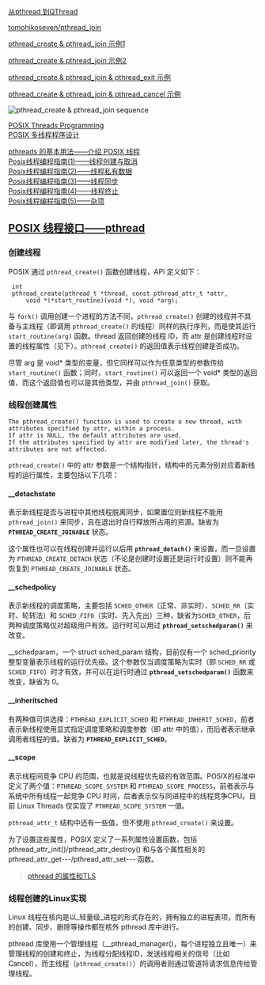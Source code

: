 [从pthread 到QThread](http://www.cnblogs.com/lfsblack/p/4614541.html)

[tomohikoseven/pthread_join](https://github.com/tomohikoseven/pthread_join)

[pthread_create & pthread_join 示例1](http://blog.csdn.net/youbang321/article/details/7815707)

[pthread_create & pthread_join 示例2](http://www.cnblogs.com/maliqian/archive/2011/12/16/2290815.html)

[pthread_create & pthread_join & pthread_exit 示例](http://blog.csdn.net/feiyinziiuxx/article/details/4498135)

[pthread_create & pthread_join & pthread_cancel 示例](http://blog.csdn.net/jxxfqyy/article/details/4084193)

![pthread_create & pthread_join sequence](http://g.hiphotos.baidu.com/baike/c0%3Dbaike80%2C5%2C5%2C80%2C26/sign=63a8b923e7dde711f3df4ba4c686a57e/a50f4bfbfbedab64b58544e6f536afc379311e24.jpg)

[POSIX Threads Programming](https://computing.llnl.gov/tutorials/pthreads/)  
[POSIX 多线程程序设计](http://www.cnblogs.com/mywolrd/archive/2009/02/05/1930707.html)

[pthreads 的基本用法——介绍 POSIX 线程](http://www.ibm.com/developerworks/cn/linux/l-pthred/index.html)  
[Posix线程编程指南(1)——线程创建与取消](http://www.ibm.com/developerworks/cn/linux/thread/posix_threadapi/part1/index.html)  
[Posix线程编程指南(2)——线程私有数据](http://www.ibm.com/developerworks/cn/linux/thread/posix_threadapi/part2/index.html)  
[Posix线程编程指南(3)——线程同步](http://www.ibm.com/developerworks/cn/linux/thread/posix_threadapi/part3/index.html)  
[Posix线程编程指南(4)——线程终止](http://www.ibm.com/developerworks/cn/linux/thread/posix_threadapi/part4/index.html)  
[Posix线程编程指南(5)——杂项](http://www.ibm.com/developerworks/cn/linux/thread/posix_threadapi/part5/index.html)  

## [POSIX 线程接口——pthread](http://blog.csdn.net/tommy_wxie/article/details/8545253)
### 创建线程
POSIX 通过 `pthread_create()` 函数创建线程，API 定义如下：

     int
     pthread_create(pthread_t *thread, const pthread_attr_t *attr,
         void *(*start_routine)(void *), void *arg);

与 `fork()` 调用创建一个进程的方法不同，`pthread_create()` 创建的线程并不具备与主线程（即调用 `pthread_create()` 的线程）同样的执行序列，而是使其运行 `start_routine(arg)` 函数。thread 返回创建的线程 ID，而 attr 是创建线程时设置的线程属性（见下）。`pthread_create()` 的返回值表示线程创建是否成功。

尽管 arg 是 void* 类型的变量，但它同样可以作为任意类型的参数传给 `start_routine()` 函数；同时，`start_routine()` 可以返回一个 void* 类型的返回值，而这个返回值也可以是其他类型，并由 `pthread_join()` 获取。

### 线程创建属性

    The pthread_create() function is used to create a new thread, with attributes specified by attr, within a process.  
    If attr is NULL, the default attributes are used.  
    If the attributes specified by attr are modified later, the thread's attributes are not affected.

`pthread_create()` 中的 attr 参数是一个结构指针，结构中的元素分别对应着新线程的运行属性，主要包括以下几项：

#### __detachstate
表示新线程是否与进程中其他线程脱离同步，如果置位则新线程不能用 `pthread_join()` 来同步，且在退出时自行释放所占用的资源。缺省为 **`PTHREAD_CREATE_JOINABLE`** 状态。

这个属性也可以在线程创建并运行以后用 **`pthread_detach()`** 来设置，而一旦设置为 `PTHREAD_CREATE_DETACH` 状态（不论是创建时设置还是运行时设置）则不能再恢复到 `PTHREAD_CREATE_JOINABLE` 状态。

#### __schedpolicy
表示新线程的调度策略，主要包括 `SCHED_OTHER`（正常、非实时）、`SCHED_RR`（实时、轮转法）和 `SCHED_FIFO`（实时、先入先出）三种，缺省为`SCHED_OTHER`，后两种调度策略仅对超级用户有效。运行时可以用过 **`pthread_setschedparam()`** 来改变。

__schedparam，一个 struct sched_param 结构，目前仅有一个 sched_priority 整型变量表示线程的运行优先级。这个参数仅当调度策略为实时（即 `SCHED_RR` 或 `SCHED_FIFO`）时才有效，并可以在运行时通过  **`pthread_setschedparam()`** 函数来改变，缺省为 0。

#### __inheritsched
有两种值可供选择：`PTHREAD_EXPLICIT_SCHED` 和  `PTHREAD_INHERIT_SCHED`，前者表示新线程使用显式指定调度策略和调度参数（即 attr 中的值），而后者表示继承调用者线程的值。缺省为 **`PTHREAD_EXPLICIT_SCHED`**。

#### __scope
表示线程间竞争 CPU 的范围，也就是说线程优先级的有效范围。POSIX的标准中定义了两个值：`PTHREAD_SCOPE_SYSTEM` 和 `PTHREAD_SCOPE_PROCESS`，前者表示与系统中所有线程一起竞争 CPU 时间，后者表示仅与同进程中的线程竞争CPU。目前 Linux Threads 仅实现了 `PTHREAD_SCOPE_SYSTEM` 一值。

`pthread_attr_t` 结构中还有一些值，但不使用 `pthread_create()` 来设置。

为了设置这些属性，POSIX 定义了一系列属性设置函数，包括  pthread_attr_init()/pthread_attr_destroy() 和与各个属性相关的 pthread_attr_get---/pthread_attr_set--- 函数。

> [pthread 的属性和TLS](http://www.cnblogs.com/lidabo/p/5009249.html)

### 线程创建的Linux实现
Linux 线程在核内是以_轻量级_进程的形式存在的，拥有独立的进程表项，而所有的创建、同步、删除等操作都在核外 pthread 库中进行。

pthread 库使用一个管理线程（__pthread_manager()，每个进程独立且唯一）来管理线程的创建和终止，为线程分配线程ID，发送线程相关的信号（比如Cancel），而主线程（`pthread_create()`）的调用者则通过管道将请求信息传给管理线程。
